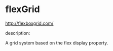 # flexGrid

http://flexboxgrid.com/

description: 

A grid system based on the flex display property.

